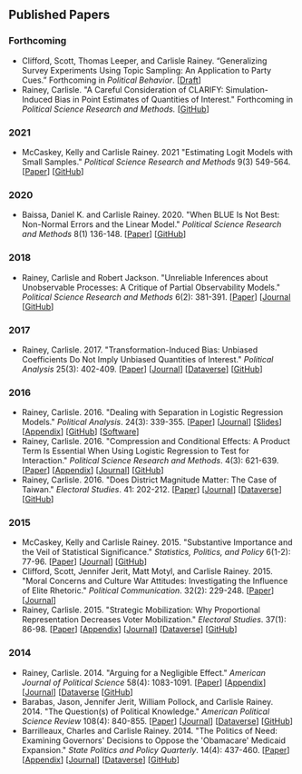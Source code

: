 ## Published Papers

### Forthcoming

- Clifford, Scott, Thomas Leeper, and Carlisle Rainey. “Generalizing Survey Experiments Using Topic Sampling: An Application to Party Cues.” Forthcoming in *Political Behavior*. [[Draft](https://www.dropbox.com/s/aeahcmrdix5t6zy/gte.pdf?dl=0)]
- Rainey, Carlisle. "A Careful Consideration of CLARIFY: Simulation-Induced Bias in Point Estimates of Quantities of Interest." Forthcoming in *Political Science Research and Methods.* [[GitHub](https://github.com/carlislerainey/unnecessary/blob/master/doc/unnecessary.pdf)]


### 2021

- McCaskey, Kelly and Carlisle Rainey. 2021 "Estimating Logit Models with Small Samples." *Political Science Research and Methods* 9(3) 549-564.
[[Paper](../papers/small.pdf)]
[[GitHub](https://github.com/kellymccaskey/small)]

### 2020

- Baissa, Daniel K. and Carlisle Rainey. 2020. "When BLUE Is Not Best: Non-Normal Errors and the Linear Model." *Political Science Research and Methods* 8(1) 136-148.
[[Paper](../papers/heavy-tails.pdf)]
[[GitHub](https://github.com/carlislerainey/heavy-tails)]

### 2018

- Rainey, Carlisle and Robert Jackson. "Unreliable Inferences about Unobservable Processes: A Critique of Partial Observability Models." *Political Science Research and Methods* 6(2): 381-391.
[[Paper](../papers/unreliable.pdf)]
[[Journal](https://www.cambridge.org/core/journals/political-science-research-and-methods/article/unreliable-inferences-about-unobserved-processes-a-critique-of-partial-observability-models/E6BAEE370786F2238238B0EABBE4C224)
[[GitHub](https://github.com/carlislerainey/Unreliable)]

### 2017

- Rainey, Carlisle. 2017. "Transformation-Induced Bias: Unbiased Coefficients Do Not Imply Unbiased Quantities of Interest." *Political Analysis* 25(3): 402-409.
[[Paper](../papers/bias.pdf)]
[[Journal](https://www.cambridge.org/core/journals/political-analysis/article/transformationinduced-bias-unbiased-coefficients-do-not-imply-unbiased-quantities-of-interest/03D30CD9B8851C67717B8782D8BDC122)]
[[Dataverse](https://dataverse.harvard.edu/dataset.xhtml?persistentId=doi:10.7910/DVN/CYXFB8)]
[[GitHub](https://github.com/carlislerainey/transformation-induced-bias)]

### 2016

- Rainey, Carlisle. 2016. "Dealing with Separation in Logistic Regression Models." *Political Analysis*. 24(3): 339-355.
[[Paper](../papers/separation.pdf)]
[[Journal](http://pan.oxfordjournals.org/content/24/3/339.abstract)]
[[Slides](../papers/separation-presentation-10min.pdf)]
[[Appendix](../papers/separation-appendix.pdf)]
[[GitHub](https://github.com/carlislerainey/priors-for-separation)]
[[Software](https://github.com/carlislerainey/separation)]
- Rainey, Carlisle. 2016. "Compression and Conditional Effects: A Product Term Is Essential When Using Logistic Regression to Test for Interaction." *Political Science Research and Methods*. 4(3): 621-639.
[[Paper](../papers/compress.pdf)]
[[Appendix](../papers/compress-appendix.pdf)]
[[Journal](http://journals.cambridge.org/action/displayAbstract?fromPage=online&aid=10047140&fulltextType=RA&fileId=S204984701500059X)]
[[GitHub](https://github.com/carlislerainey/compress)]
- Rainey, Carlisle. 2016. "Does District Magnitude Matter: The Case of Taiwan." *Electoral Studies*. 41: 202-212.
[[Paper](../papers/taiwan.pdf)]
[[Journal](http://dx.doi.org/10.1016/j.electstud.2015.08.009)]
[[Dataverse](http://dx.doi.org/10.7910/DVN/FMLYTY)]
[[GitHub](https://github.com/carlislerainey/taiwan)]

### 2015

- McCaskey, Kelly and Carlisle Rainey. 2015. "Substantive Importance and the Veil of Statistical Significance." *Statistics, Politics, and Policy* 6(1-2): 77-96.
[[Paper](../papers/meaningful.pdf)]
[[Journal](http://www.degruyter.com/view/j/spp.2015.6.issue-1-2/spp-2015-0001/spp-2015-0001.xml?format=INT)]
[[GitHub](https://github.com/carlislerainey/meaningful-inferences)]
- Clifford, Scott, Jennifer Jerit, Matt Motyl, and Carlisle Rainey. 2015. "Moral Concerns and Culture War Attitudes: Investigating the Influence of Elite Rhetoric." *Political Communication*. 32(2): 229-248.
[[Paper](../papers/rhetoric.pdf)]
[[Journal](http://www.tandfonline.com/doi/full/10.1080/10584609.2014.944320)]
- Rainey, Carlisle. 2015. "Strategic Mobilization: Why Proportional Representation Decreases Voter Mobilization." *Electoral Studies*. 37(1): 86-98.
[[Paper](../papers/stratmob.pdf)]
[[Appendix](../papers/stratmob-appendix.pdf)]
[[Journal](http://www.sciencedirect.com/science/article/pii/S0261379414001188)]
[[Dataverse](http://dx.doi.org/10.7910/DVN/27666)]
[[GitHub](https://github.com/carlislerainey/strategic-mobilization)]

### 2014

- Rainey, Carlisle. 2014. "Arguing for a Negligible Effect." *American Journal of Political Science* 58(4): 1083-1091.
[[Paper](../papers/nme.pdf)]
[[Appendix](../papers/nme-appendix.pdf)]
[[Journal](http://onlinelibrary.wiley.com/doi/10.1111/ajps.12102/abstract)]
[[Dataverse](http://thedata.harvard.edu/dvn/dv/carlislerainey/faces/study/StudyPage.xhtml?globalId=doi:10.7910/DVN/23818&studyListingIndex=6_1a4e5447db4fa6b0a5266b022dff])
[[GitHub](https://github.com/carlislerainey/NME)]
- Barabas, Jason, Jennifer Jerit, William Pollock, and Carlisle Rainey.  2014. "The Question(s) of Political Knowledge."  *American Political Science Review* 108(4): 840-855.
[[Paper](../papers/quadrants.pdf)]
[[Journal](http://dx.doi.org/10.1017/S0003055414000392)]
[[Dataverse](http://dx.doi.org/10.7910/DVN/27572)]
[[GitHub](https://github.com/carlislerainey/Quadrants)]
- Barrilleaux, Charles and Carlisle Rainey. 2014. "The Politics of Need: Examining Governors' Decisions to Oppose the 'Obamacare' Medicaid Expansion." *State Politics and Policy Quarterly*. 14(4): 437-460.
[[Paper](../papers/need.pdf)]
[[Appendix](../papers/need-appendix.pdf)]
[[Journal](http://spa.sagepub.com/content/14/4/437.abstract)]
[[Dataverse](http://dx.doi.org/10.15139/S3/12130)]
[[GitHub](https://github.com/carlislerainey/Need)]
